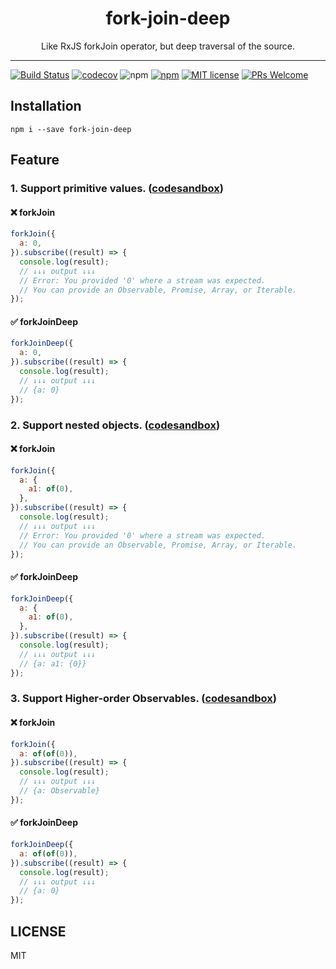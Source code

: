 <div align="center">
  <h1>fork-join-deep</h1>
  <p>Like RxJS forkJoin operator, but deep traversal of the source.</p>
</div>

---

[![Build Status](https://travis-ci.com/ystarlongzi/fork-join-deep.svg?branch=main)](https://travis-ci.com/ystarlongzi/fork-join-deep)
[![codecov](https://codecov.io/gh/ystarlongzi/fork-join-deep/branch/main/graph/badge.svg?token=Z3JXUC3XLK)](https://codecov.io/gh/ystarlongzi/fork-join-deep)
![npm](https://img.shields.io/npm/v/fork-join-deep)
[![npm](https://img.shields.io/npm/dm/fork-join-deep)](https://www.npmtrends.com/fork-join-deep)
[![MIT license](https://img.shields.io/github/license/ystarlongzi/fork-join-deep)](https://github.com/ystarlongzi/fork-join-deep/blob/main/LICENSE)
[![PRs Welcome](https://img.shields.io/badge/PRs-welcome-brightgreen.svg?style=flat-square)](http://makeapullrequest.com)


## Installation
```
npm i --save fork-join-deep
```

## Feature
### 1. Support primitive values. ([codesandbox](https://codesandbox.io/s/fork-join-deep-support-primitive-values-b45lm))
#### ❌ forkJoin
``` javascript
forkJoin({
  a: 0,
}).subscribe((result) => {
  console.log(result);
  // ↓↓↓ output ↓↓↓
  // Error: You provided '0' where a stream was expected.
  // You can provide an Observable, Promise, Array, or Iterable.
});
```

#### ✅ forkJoinDeep
``` javascript
forkJoinDeep({
  a: 0,
}).subscribe((result) => {
  console.log(result);
  // ↓↓↓ output ↓↓↓
  // {a: 0}
});
```

### 2. Support nested objects. ([codesandbox](https://codesandbox.io/s/fork-join-deep-support-nested-objects-pf2b7))
#### ❌ forkJoin
``` javascript
forkJoin({
  a: {
    a1: of(0),
  },
}).subscribe((result) => {
  console.log(result);
  // ↓↓↓ output ↓↓↓
  // Error: You provided '0' where a stream was expected.
  // You can provide an Observable, Promise, Array, or Iterable.
});
```

#### ✅ forkJoinDeep
``` javascript
forkJoinDeep({
  a: {
    a1: of(0),
  },
}).subscribe((result) => {
  console.log(result);
  // ↓↓↓ output ↓↓↓
  // {a: a1: {0}}
});
```


### 3. Support Higher-order Observables. ([codesandbox](https://codesandbox.io/s/fork-join-deep-support-higher-order-observables-td9tn))
#### ❌ forkJoin
``` javascript
forkJoin({
  a: of(of(0)),
}).subscribe((result) => {
  console.log(result);
  // ↓↓↓ output ↓↓↓
  // {a: Observable}
});
```

#### ✅ forkJoinDeep
``` javascript
forkJoinDeep({
  a: of(of(0)),
}).subscribe((result) => {
  console.log(result);
  // ↓↓↓ output ↓↓↓
  // {a: 0}
});
```

## LICENSE

MIT

